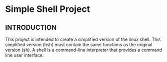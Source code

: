 <h1>Simple Shell Project</h1>

<h2 id ="INTRODUCTION">INTRODUCTION</h2>

This project is intended to create a simplified version of the linux shell. This simplified version (hsh) must contain the same functions as the original version (sh). A shell is a command-line interpreter that provides a command line user interface.
